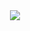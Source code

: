    <center><img src="https://capsule-render.vercel.app/api?    type=waving&color=gradient&height=400&section=header&text=BedsRoom&fontSize=80&fontAlignY=35&animation=twinkling&fontColor=gradient" /></center>

